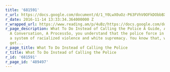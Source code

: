 ```yaml
---
title: '681591'
r_url: https://docs.google.com/document/d/1_Y0LwX0uOz-P63FVhV0OFkDObbBXcy16YPOcsqnBqto/mobilebasic
r_date: 2016-11-14 13:33:34.364000000 Z
r_wrapped_url: https://www.reading.am/p/4uBz/https://docs.google.com/document/d/1_Y0LwX0uOz-P63FVhV0OFkDObbBXcy16YPOcsqnBqto/mobilebasic
r_page_description: What To Do Instead of Calling the Police A Guide, A Syllabus,
  A Conversation, A ProcessSo, you understand that the police force in the U.S. upholds
  a system of racialized violence and white supremacy. You know that, when police
  get...
r_page_title: What To Do Instead of Calling the Police
r_title: What To Do Instead of Calling the Police
r_id: '681591'
r_page_id: '489497'
---
```


